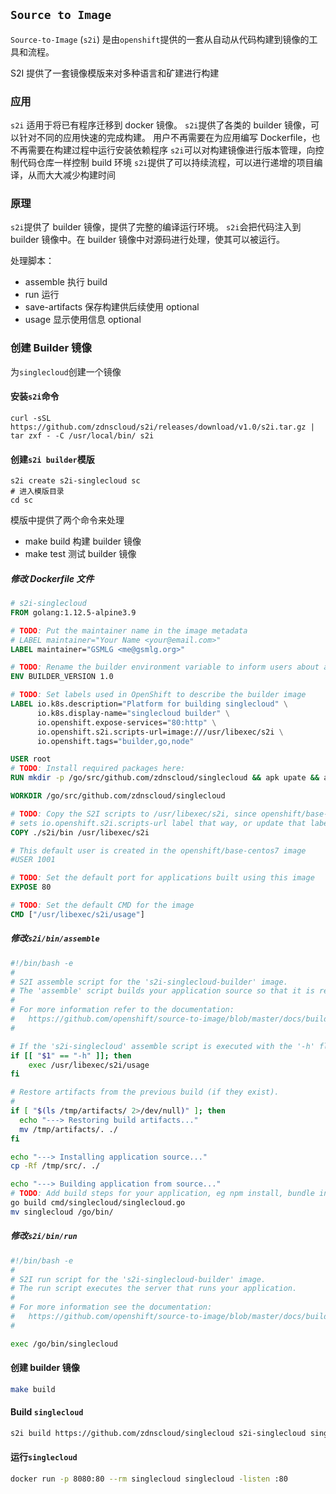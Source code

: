 ## `Source to Image`

`Source-to-Image` (`s2i`) 是由`openshift`提供的一套从自动从代码构建到镜像的工具和流程。

S2I 提供了一套镜像模版来对多种语言和矿建进行构建

### 应用

`s2i` 适用于将已有程序迁移到 docker 镜像。
`s2i`提供了各类的 builder 镜像，可以针对不同的应用快速的完成构建。
用户不再需要在为应用编写 Dockerfile，也不再需要在构建过程中运行安装依赖程序
`s2i`可以对构建镜像进行版本管理，向控制代码仓库一样控制 build 环境
`s2i`提供了可以持续流程，可以进行递增的项目编译，从而大大减少构建时间

### 原理

`s2i`提供了 builder 镜像，提供了完整的编译运行环境。
`s2i`会把代码注入到 builder 镜像中。在 builder 镜像中对源码进行处理，使其可以被运行。

处理脚本：

- assemble 执行 build
- run 运行
- save-artifacts 保存构建供后续使用 optional
- usage 显示使用信息 optional

### 创建 Builder 镜像

为`singlecloud`创建一个镜像

#### 安装`s2i`命令

```shell
curl -sSL https://github.com/zdnscloud/s2i/releases/download/v1.0/s2i.tar.gz | tar zxf - -C /usr/local/bin/ s2i
```

#### 创建`s2i builder`模版

```shell
s2i create s2i-singlecloud sc
# 进入模版目录
cd sc
```

模版中提供了两个命令来处理

- make build 构建 builder 镜像
- make test 测试 builder 镜像

##### 修改 Dockerfile 文件

```Dockerfile
# s2i-singlecloud
FROM golang:1.12.5-alpine3.9

# TODO: Put the maintainer name in the image metadata
# LABEL maintainer="Your Name <your@email.com>"
LABEL maintainer="GSMLG <me@gsmlg.org>"

# TODO: Rename the builder environment variable to inform users about application you provide them
ENV BUILDER_VERSION 1.0

# TODO: Set labels used in OpenShift to describe the builder image
LABEL io.k8s.description="Platform for building singlecloud" \
      io.k8s.display-name="singlecloud builder" \
      io.openshift.expose-services="80:http" \
      io.openshift.s2i.scripts-url=image:///usr/libexec/s2i \
      io.openshift.tags="builder,go,node"

USER root
# TODO: Install required packages here:
RUN mkdir -p /go/src/github.com/zdnscloud/singlecloud && apk upate && apk add bash && rm -rf /var/cache/apk/

WORKDIR /go/src/github.com/zdnscloud/singlecloud

# TODO: Copy the S2I scripts to /usr/libexec/s2i, since openshift/base-centos7 image
# sets io.openshift.s2i.scripts-url label that way, or update that label
COPY ./s2i/bin /usr/libexec/s2i

# This default user is created in the openshift/base-centos7 image
#USER 1001

# TODO: Set the default port for applications built using this image
EXPOSE 80

# TODO: Set the default CMD for the image
CMD ["/usr/libexec/s2i/usage"]
```

##### 修改`s2i/bin/assemble`

```bash
#!/bin/bash -e
#
# S2I assemble script for the 's2i-singlecloud-builder' image.
# The 'assemble' script builds your application source so that it is ready to run.
#
# For more information refer to the documentation:
#   https://github.com/openshift/source-to-image/blob/master/docs/builder_image.md
#

# If the 's2i-singlecloud' assemble script is executed with the '-h' flag, print the usage.
if [[ "$1" == "-h" ]]; then
    exec /usr/libexec/s2i/usage
fi

# Restore artifacts from the previous build (if they exist).
#
if [ "$(ls /tmp/artifacts/ 2>/dev/null)" ]; then
  echo "---> Restoring build artifacts..."
  mv /tmp/artifacts/. ./
fi

echo "---> Installing application source..."
cp -Rf /tmp/src/. ./

echo "---> Building application from source..."
# TODO: Add build steps for your application, eg npm install, bundle install, pip install, etc.
go build cmd/singlecloud/singlecloud.go
mv singlecloud /go/bin/
```

##### 修改`s2i/bin/run`

```bash
#!/bin/bash -e
#
# S2I run script for the 's2i-singlecloud-builder' image.
# The run script executes the server that runs your application.
#
# For more information see the documentation:
#   https://github.com/openshift/source-to-image/blob/master/docs/builder_image.md
#

exec /go/bin/singlecloud
```

#### 创建 builder 镜像

```bash
make build
```

#### Build `singlecloud`

```bash
s2i build https://github.com/zdnscloud/singlecloud s2i-singlecloud singlecloud
```

#### 运行`singlecloud`

```bash
docker run -p 8080:80 --rm singlecloud singlecloud -listen :80
```

